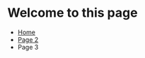 <h1>Welcome to this page</h1>


<ul class="breadcrumb">
  <li><a href="index.html">Home</a></li>
  <li><a href="page2.html">Page 2</a></li>
  <li>Page 3</li>
</ul>

<p>
<a style="float:left;" href="page2.html>Back to Videos</a>
<a style="float:right;" href="exercise4.html>Continue to exercise 4</a>
</p>
<div style="clear:both;"></div>
